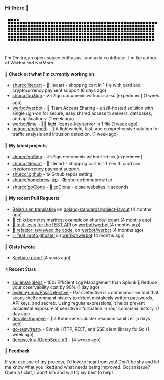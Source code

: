 ### Hi there 👋

![](https://github.com/shurco/shurco/raw/output/github-contribution-grid-snake.svg)

I'm Dmitry, an open-source enthusiast, and avid contributor. I'm the author of Werbot and NetMoth. 

#### 👷 Check out what I'm currently working on

- [shurco/litecart](https://github.com/shurco/litecart) - 🛒 litecart - shopping cart in 1 file with card and cryptocurrency payment support (6 days ago)
- [shurco/goSign](https://github.com/shurco/goSign) - ✍️ Sign documents without stress [experiment] (1 week ago)
- [werbot/werbot](https://github.com/werbot/werbot) - 🔑 Team Access Sharing - a self-hosted solution with single sign-on for secure, easy shared access to servers, databases, and applications. (1 week ago)
- [werbot/lime](https://github.com/werbot/lime) - 🍋‍🟩 light license-key server in 1 file (1 week ago)
- [netmoth/netmoth](https://github.com/netmoth/netmoth) - 🚀 A lightweight, fast, and comprehensive solution for traffic analysis and intrusion detection. (1 week ago)

#### 🌱 My latest projects

- [shurco/goSign](https://github.com/shurco/goSign) - ✍️ Sign documents without stress [experiment]
- [shurco/litecart](https://github.com/shurco/litecart) - 🛒 litecart - shopping cart in 1 file with card and cryptocurrency payment support
- [shurco/.github](https://github.com/shurco/.github) - ⚙️ Github repos setting
- [shurco/homebrew-tap](https://github.com/shurco/homebrew-tap) - 📚 shurco homebrew tap
- [shurco/goClone](https://github.com/shurco/goClone) - 🌱 goClone - clone websites in seconds

#### 🔨 My recent Pull Requests

- [Belarusian translation](https://github.com/golang-standards/project-layout/pull/261) on [golang-standards/project-layout](https://github.com/golang-standards/project-layout) (4 months ago)
- [🐎 ci: kubernetes manifest example](https://github.com/shurco/litecart/pull/164) on [shurco/litecart](https://github.com/shurco/litecart) (4 months ago)
- [🧪 test: tests for the REST API](https://github.com/werbot/werbot/pull/294) on [werbot/werbot](https://github.com/werbot/werbot) (4 months ago)
- [🦄 refactor: reviewed the code.](https://github.com/werbot/werbot/pull/293) on [werbot/werbot](https://github.com/werbot/werbot) (4 months ago)
- [✨ feat: proto ghoster](https://github.com/werbot/werbot/pull/287) on [werbot/werbot](https://github.com/werbot/werbot) (4 months ago)

#### 📓 Gists I wrote

- [Keybase proof](https://gist.github.com/959752bb9b046d792e71ca185f48d641) (4 years ago)

#### ⭐ Recent Stars

- [siglens/siglens](https://github.com/siglens/siglens) - 100x Efficient Log Management than Splunk :rocket: Reduce your observability cost by 90% (1 day ago)
- [aydinnyunus/PassDetective](https://github.com/aydinnyunus/PassDetective) - PassDetective is a command-line tool that scans shell command history to detect mistakenly written passwords, API keys, and secrets. Using regular expressions, it helps prevent accidental exposure of sensitive information in your command history.  (1 day ago)
- [derailed/popeye](https://github.com/derailed/popeye) - 👀 A Kubernetes cluster resource sanitizer (5 days ago)
- [go-resty/resty](https://github.com/go-resty/resty) - Simple HTTP, REST, and SSE client library for Go (1 week ago)
- [deepseek-ai/DeepSeek-V3](https://github.com/deepseek-ai/DeepSeek-V3) -  (4 weeks ago)

#### 💬 Feedback

If you use one of my projects, I'd love to hear from you! Don't be shy and let me know what you liked
and what needs being improved. Got an issue? Open a ticket, I don't bite and will try my best to help!
